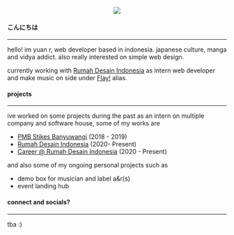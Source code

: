 <p align="middle">
<img src="https://media.tenor.com/images/900ebb513d6dd98a5b8dfc521cb7c887/tenor.gif" align="middle">
</p>


#### こんにちは

------------


hello! im yuan r, web developer based in indonesia. japanese culture, manga and vidya addict. also really interested on simple web design.

currently working with [Rumah Desain Indonesia](https://riadiandfriends.com "Rumah Desain Indonesia") as intern web developer and make music on side under [Flay!](https://itsflay.live "Flay!") alias.

#### projects

------------

ive worked on some projects during the past as an intern on multiple company and software house, some of my works are
- [PMB Stikes Banyuwangi](http://pmb.stikesbanyuwangi.ac.id/ "PMB Stikes Banyuwangi") (2018 - 2019) 
- [Rumah Desain Indonesia](http://riadiandfriends.com/ "Rumah Desain Indonesia") (2020- Present)
- [Career @ Rumah Desain Indonesia](http://career.riadiandfriends.com/ "Career @ Rumah Desain Indonesia") (2020 - Present)

and also some of my ongoing personal projects such as

- demo box for musician and label a&r(s)
- event landing hub

#### connect and socials?

------------

tba :)

